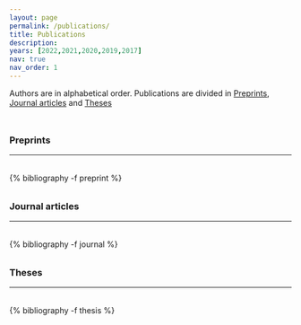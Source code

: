 ```yaml
---
layout: page
permalink: /publications/
title: Publications
description: 
years: [2022,2021,2020,2019,2017]
nav: true
nav_order: 1
---
```

<!-- _pages/publications.md -->

<p> Authors are in alphabetical order. Publications are divided in <a href="#preprint">Preprints</a>, <a href="#journal">Journal articles</a> 
and <a href="#thesis">Theses</a> </p>


<div class="publications">

<a id="preprint"><h3 style="margin-top: 3rem; margin-bottom: 1rem;">Preprints</h3></a> 
<hr style="color: var(--global-text-color); height: 1px; margin-bottom: 2rem;">
{% bibliography -f preprint %}

<a id="journal"><h3 style="margin-top: 2rem; margin-bottom: 1rem;">Journal articles</h3></a>
<hr style="color: var(--global-text-color); height: 1px; margin-bottom: 2rem;">
{% bibliography -f journal %}

<a id="thesis"><h3 style="margin-top: 2rem; margin-bottom: 1rem;">Theses</h3></a>
<hr style="color: var(--global-text-color); height: 1px; margin-bottom: 2rem;">
{% bibliography -f thesis %}

</div>


